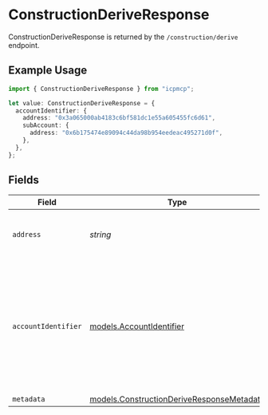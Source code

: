 # ConstructionDeriveResponse

ConstructionDeriveResponse is returned by the `/construction/derive` endpoint.

## Example Usage

```typescript
import { ConstructionDeriveResponse } from "icpmcp";

let value: ConstructionDeriveResponse = {
  accountIdentifier: {
    address: "0x3a065000ab4183c6bf581dc1e55a605455fc6d61",
    subAccount: {
      address: "0x6b175474e89094c44da98b954eedeac495271d0f",
    },
  },
};
```

## Fields

| Field                                                                                                                                                                                                | Type                                                                                                                                                                                                 | Required                                                                                                                                                                                             | Description                                                                                                                                                                                          |
| ---------------------------------------------------------------------------------------------------------------------------------------------------------------------------------------------------- | ---------------------------------------------------------------------------------------------------------------------------------------------------------------------------------------------------- | ---------------------------------------------------------------------------------------------------------------------------------------------------------------------------------------------------- | ---------------------------------------------------------------------------------------------------------------------------------------------------------------------------------------------------- |
| `address`                                                                                                                                                                                            | *string*                                                                                                                                                                                             | :heavy_minus_sign:                                                                                                                                                                                   | [DEPRECATED by `account_identifier` in `v1.4.4`] Address in network-specific format.                                                                                                                 |
| `accountIdentifier`                                                                                                                                                                                  | [models.AccountIdentifier](../models/accountidentifier.md)                                                                                                                                           | :heavy_minus_sign:                                                                                                                                                                                   | The account_identifier uniquely identifies an account within a network. All fields in the account_identifier are utilized to determine this uniqueness (including the metadata field, if populated). |
| `metadata`                                                                                                                                                                                           | [models.ConstructionDeriveResponseMetadata](../models/constructionderiveresponsemetadata.md)                                                                                                         | :heavy_minus_sign:                                                                                                                                                                                   | N/A                                                                                                                                                                                                  |